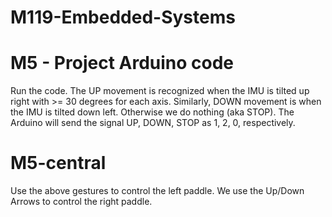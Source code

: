 # M119-Embedded-Systems

# M5 - Project Arduino code

Run the code. The UP movement is recognized when the IMU is tilted up right with >= 30 degrees for each axis. Similarly, DOWN movement is when the IMU is tilted down left. Otherwise we do nothing (aka STOP). The Arduino will send the signal UP, DOWN, STOP as 1, 2, 0, respectively. 

# M5-central

Use the above gestures to control the left paddle. We use the Up/Down Arrows to control the right paddle. 



